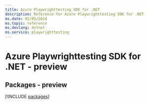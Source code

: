 ```yaml
---
title: Azure Playwrighttesting SDK for .NET
description: Reference for Azure Playwrighttesting SDK for .NET
ms.date: 02/05/2024
ms.topic: reference
ms.devlang: dotnet
ms.service: playwrighttesting
---
```

# Azure Playwrighttesting SDK for .NET - preview
## Packages - preview
[!INCLUDE [packages](playwrighttesting-index.md)]